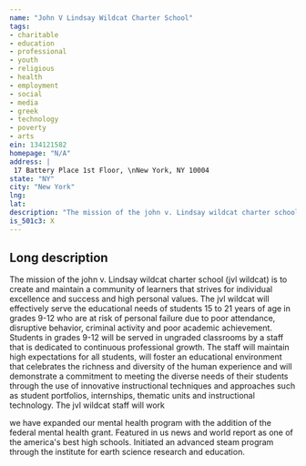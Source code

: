```yaml
---
name: "John V Lindsay Wildcat Charter School"
tags:
- charitable
- education
- professional
- youth
- religious
- health
- employment
- social
- media
- greek
- technology
- poverty
- arts
ein: 134121582
homepage: "N/A"
address: |
 17 Battery Place 1st Floor, \nNew York, NY 10004
state: "NY"
city: "New York"
lng: 
lat: 
description: "The mission of the john v. Lindsay wildcat charter school (jvl wildcat) is to create and maintain a community of learners that strives for individual excellence and success and high personal values. "
is_501c3: X
---
```


## Long description

The mission of the john v. Lindsay wildcat charter school (jvl wildcat) is to create and maintain a community of learners that strives for individual excellence and success and high personal values. The jvl wildcat will effectively serve the educational needs of students 15 to 21 years of age in grades 9-12 who are at risk of personal failure due to poor attendance, disruptive behavior, criminal activity and poor academic achievement. Students in grades 9-12 will be served in ungraded classrooms by a staff that is dedicated to continuous professional growth. The staff will maintain high expectations for all students, will foster an educational environment that celebrates the richness and diversity of the human experience and will demonstrate a commitment to meeting the diverse needs of their students through the use of innovative instructional techniques and approaches such as student portfolios, internships, thematic units and instructional technology. The jvl wildcat staff will work
  
  we have expanded our mental health program with the addition of the federal mental health grant. Featured in us news and world report as one of the america's best high schools. Initiated an advanced steam program through the institute for earth science research and education. 
